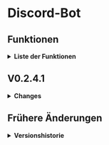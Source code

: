 # Discord-Bot

## Funktionen
<details>
  <summary><b>Liste der Funktionen</b></summary>

  /commands
  - /initiate_agnai_chat
    - initialisiert den Chat mit einem guten KI-Chat Modell. Hier wird angegeben, wie der Chat auf Nachrichten reagieren soll, wenn also z.B. 'You will constantly curse' angegeben wird, wird der Chat diesen Anforderungen folgen.
    - Nach dem Initialisieren, kann in dem Channel chat-with-bot mit dem geschrieben werden. Es muss kein Command mehr eingegeben werden.
    - Der Chat ist bislang nur bis zum Restart des Bots consistent, d.h. dass der Chat nach dem Neustart wieder initialisiert werden muss.
  - /submit_idea
    - Hier kann eine Idee für die Entwicklung des Bots eingegeben werden, die dann in einem Google Document gespeichert wird.
  - /generate_picture
   - pos_prompt: Hier wird das angegeben, wie das Bild aussehen soll, z.B. 'photorealistic picture of man with a beer in hand'
   - neg_prompt: Hier wird angegeben, was nicht vorhanden sein soll, z.B. 'drawn, unrealistic, low quality'
   - Das Modell ist nicht sonderlich gut, deshalb sehen Bilder gerne etwas kacke aus. Zudem funktioniert es auf englisch am besten.
  - /chat
   - Chat mit KI, wird aber vermutlich entfernt, da /initiate_agnai_chat deutlich besser ist
  - /kacken
    - kacken
  - /roadmap
    - Schickt einen Link, der die Roadmap anzeigt. Also was geplant, was in Arbeit und was fertig ist.

  Funktionen
  - Jede Änderung, die am Bot vorgenommen wird, wird im Channel bot-versionen angezeigt
</details>

## V0.2.4.1
<details>
  <summary><b>Changes</b></summary>

  Frontend
  - Command /bot_version gegen /roadmap getauscht
  - Chat hat jetzt DEUTLICH bessere KI
    
  Backend
  - Discord ids in .env ausgelagert
  - dotenv_loader erstellt, um Laden der .env Konstanten zu erleichtern
</details>


## Frühere Änderungen

<details>
  <summary><b>Versionshistorie</b></summary>

  ## V0.2.4
  <details>
    <summary><b>Changes</b></summary>
    
    Frontend
    - KI-Chat muss jetzt mit /initiate_agnai_chat im Channel chat-with-bot initialisiert werden.
    - Beim Initialisieren kann ein system_prompt angegeben werden, was den Chat beeinflusst. Komischer Weise hat er Probleme mit Mütter beleidigen, nicht aber mit Dirty-Talk...
  </details>

  ## V0.2.3
  <details>
    <summary><b>Changes</b></summary>
    
    Frontend
    - Bot antwortet nun in Channel 'chat-with-bot', es muss kein Command eingegeben werden, damit er antwortet.

    Backend
    - command_loader.py effizienter gemacht.
    - Bugs beim Laden der Commands und Events behoben, welcher es verhindert hat, dass neue Commands angezeigt werden.
    - on_ready.py entfernt
  </details>

  ## V0.2.2
  <details>
    <summary><b>Changes</b></summary>
    
    Frontend
    - Text To Image hinzugefügt. Es kann einmal ein Prompt eingegeben werden und optional ein negativ Prompt.
  </details>

  ## V0.2.1
  <details>
    <summary><b>Changes</b></summary>
    
    Frontend
    - system_prompt zum ChatBot hinzugefügt, funktioniert aber nicht so gut
  </details>


  ## V0.2.0
  <details>
    <summary><b>Changes</b></summary>
  
    Frontend
    - Chatbot hinzugefügt (/chat). Ist eine richtige KI, antwortet also auf alles.
  </details>


  ## V0.1.6
  <details>
    <summary><b>Changes</b></summary>
    
    Frontend
    - on_member_online_event hinzugefügt, was eine Nachricht sendet, wenn ein Mitglied on kommt

    Backend
    - Code modularer gemacht
  </details>

  ## V0.1.5.1
  <details>
    <summary><b>Changes</b></summary>
    
    Backend
    - Code neu organisiert
  </details>


  ## V0.1.5
  <details>
    <summary><b>Changes</b></summary>
    
    Frontend
    - Kleiner Bug-Fix, bei dem Schnauze! immer ausgelöst wurde
    - Command /submit_idea hinzugefügt, um Ideen in ein docs zu schreiben
    
    Backend
    - Utils Folder hinzugefügt
    - command_loader.py erstellt, um Code modularer zu machen
  </details>
  
  ## V0.1.4
  <details>
    <summary><b>Changes</b></summary>
    
    Frontend
    - Webhook für Updates hinzugefügt
    - Kleiner Bug-Fix
  </details>
  
  ## V0.1.3
  <details>
    <summary><b>Changes</b></summary>
    
    Backend
    - .env hinzugefügt, um Token geheim zu halten
  </details>
  
  
  ## V0.1.2
  <details>
    <summary><b>Changes</b></summary>
    
    Frontend
    - Kacken Command hinzugefügt
    - Schnauze!
    
    Backend
    - README formatiert
  </details>
  
  ## V0.1.1
  <details>
    <summary><b>Changes</b></summary>
    
    Backend
    - Kleiner Bug-Fix
  </details>
  
  ## V0.1
  <details>
    <summary><b>Changes</b></summary>
    
    ### Frontend
    - erster Slash-Command hinzugefügt
    
    ### Backend
    - Bot läuft
    - Code aufgeräumt
    - README.md aktualisiert
  </details>
</details>
